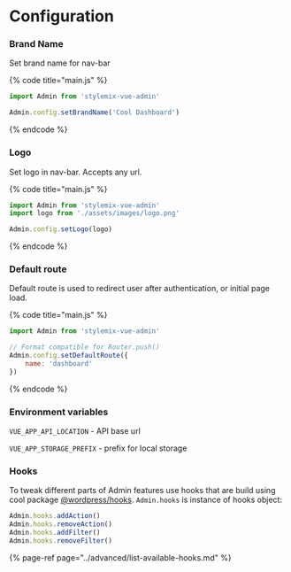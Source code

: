 # Configuration

### Brand Name

Set brand name for nav-bar

{% code title="main.js" %}
```javascript
import Admin from 'stylemix-vue-admin'

Admin.config.setBrandName('Cool Dashboard')
```
{% endcode %}

### Logo

Set logo in nav-bar. Accepts any url.

{% code title="main.js" %}
```javascript
import Admin from 'stylemix-vue-admin'
import logo from './assets/images/logo.png'

Admin.config.setLogo(logo)
```
{% endcode %}

### Default route

Default route is used to redirect user after authentication, or initial page load.

{% code title="main.js" %}
```javascript
import Admin from 'stylemix-vue-admin'

// Format compatible for Router.push()
Admin.config.setDefaultRoute({
    name: 'dashboard'
})
```
{% endcode %}

### Environment variables

`VUE_APP_API_LOCATION` - API base url

`VUE_APP_STORAGE_PREFIX` - prefix for local storage

### Hooks

To tweak different parts of Admin features use hooks that are build using cool package [@wordpress/hooks](https://www.npmjs.com/package/@wordpress/hooks). `Admin.hooks` is instance of hooks object:

```javascript
Admin.hooks.addAction()
Admin.hooks.removeAction()
Admin.hooks.addFilter()
Admin.hooks.removeFilter()
```

{% page-ref page="../advanced/list-available-hooks.md" %}



